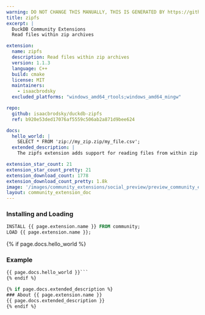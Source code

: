 ```yaml
---
warning: DO NOT CHANGE THIS MANUALLY, THIS IS GENERATED BY https://github/duckdb/community-extensions repository, check README there
title: zipfs
excerpt: |
  DuckDB Community Extensions
  Read files within zip archives

extension:
  name: zipfs
  description: Read files within zip archives
  version: 1.1.3
  language: C++
  build: cmake
  license: MIT
  maintainers:
    - isaacbrodsky
  excluded_platforms: "windows_amd64_rtools;windows_amd64_mingw"

repo:
  github: isaacbrodsky/duckdb-zipfs
  ref: b920e53ded17076af5559c506ab2a871d9bee624

docs:
  hello_world: |
    SELECT * FROM 'zip://my_zip.zip/my_file.csv';
  extended_description: |
    The zipfs extension adds support for reading files from within zip archives.

extension_star_count: 21
extension_star_count_pretty: 21
extension_download_count: 1778
extension_download_count_pretty: 1.8k
image: '/images/community_extensions/social_preview/preview_community_extension_zipfs.png'
layout: community_extension_doc
---
```


### Installing and Loading
```sql
INSTALL {{ page.extension.name }} FROM community;
LOAD {{ page.extension.name }};
```

{% if page.docs.hello_world %}
### Example
```sql
{{ page.docs.hello_world }}```
{% endif %}

{% if page.docs.extended_description %}
### About {{ page.extension.name }}
{{ page.docs.extended_description }}
{% endif %}


